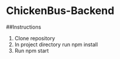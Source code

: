 # ChickenBus-Backend

##Instructions
1. Clone repository
2. In project directory run npm install
3. Run npm start

